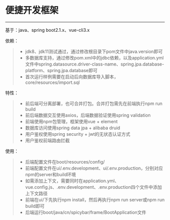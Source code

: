 # 便捷开发框架

------

基于：java、spring boot2.1.x、vue-cli3.x

依赖：
> * jdk8、jdk11测试通过，通过修改根目录下pom文件中java.version即可
> * 多数据库支持，通过修改pom.xml中的jdbc依赖，以及application.yml文件中spring.datasource.driver-class-name、spring.jpa.database-platform、spring.jpa.database即可
> * 首次运行样例需要在启动后向数据库导入脚本，core/resources/import.sql

特性：
> * 前后端可分离部署，也可合并打包。合并打包需先在前端执行npm run build
> * 前后端数据交互使用axios，后端数据验证使用spring validation
> * 前端使用npm包管理，框架使用vue + element
> * 数据库访问使用spring data jpa + alibaba druid
> * 用户鉴权使用spring security + jwt的无状态认证方式
> * 用户鉴权前端路由拦截

使用：
> * 后端配置文件在boot/resources/config/
> * 前端配置文件在ui/.env.development、ui/.env.production，分别对应npm的server和build环境
> * 如需添加上下文，需要同时在application.yml、vue.config.js、.env.development、.env.production四个文件中添加上下文路径
> * 前端在ui/下先执行npm install，然后再执行npm run server或npm run build即可
> * 后端运行boot/java/cn/spicybar/frame/BootApplication文件

